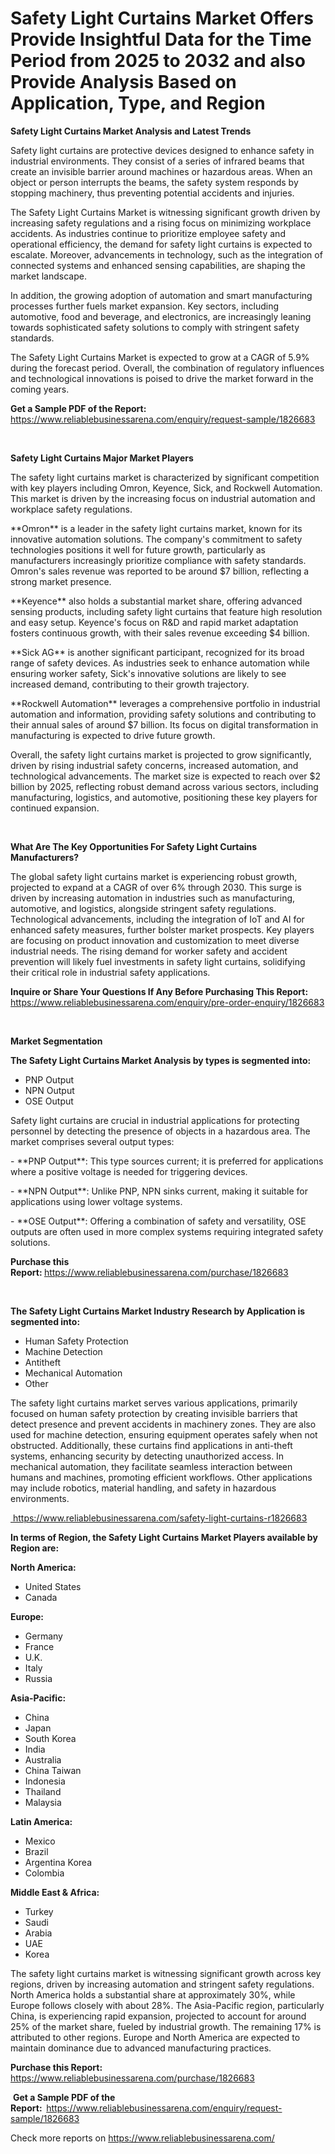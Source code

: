 <p><h1>Safety Light Curtains Market Offers Provide Insightful Data for the Time Period from 2025 to 2032 and also Provide Analysis Based on Application, Type, and Region</h1></p><p><strong>Safety Light Curtains Market Analysis and Latest Trends</strong></p>
<p><p>Safety light curtains are protective devices designed to enhance safety in industrial environments. They consist of a series of infrared beams that create an invisible barrier around machines or hazardous areas. When an object or person interrupts the beams, the safety system responds by stopping machinery, thus preventing potential accidents and injuries.</p><p>The Safety Light Curtains Market is witnessing significant growth driven by increasing safety regulations and a rising focus on minimizing workplace accidents. As industries continue to prioritize employee safety and operational efficiency, the demand for safety light curtains is expected to escalate. Moreover, advancements in technology, such as the integration of connected systems and enhanced sensing capabilities, are shaping the market landscape.</p><p>In addition, the growing adoption of automation and smart manufacturing processes further fuels market expansion. Key sectors, including automotive, food and beverage, and electronics, are increasingly leaning towards sophisticated safety solutions to comply with stringent safety standards. </p><p>The Safety Light Curtains Market is expected to grow at a CAGR of 5.9% during the forecast period. Overall, the combination of regulatory influences and technological innovations is poised to drive the market forward in the coming years.</p></p>
<p><strong>Get a Sample PDF of the Report:&nbsp;</strong> <a href="https://www.reliablebusinessarena.com/enquiry/request-sample/1826683?utm_campaign=2819&utm_medium=2&utm_source=Github&utm_content=ia&utm_term=09042025&utm_id=safety-light-curtains">https://www.reliablebusinessarena.com/enquiry/request-sample/1826683</a></p>
<p>&nbsp;</p>
<p><strong>Safety Light Curtains Major Market Players</strong></p>
<p><p>The safety light curtains market is characterized by significant competition with key players including Omron, Keyence, Sick, and Rockwell Automation. This market is driven by the increasing focus on industrial automation and workplace safety regulations.</p><p>**Omron** is a leader in the safety light curtains market, known for its innovative automation solutions. The company's commitment to safety technologies positions it well for future growth, particularly as manufacturers increasingly prioritize compliance with safety standards. Omron's sales revenue was reported to be around $7 billion, reflecting a strong market presence.</p><p>**Keyence** also holds a substantial market share, offering advanced sensing products, including safety light curtains that feature high resolution and easy setup. Keyence's focus on R&D and rapid market adaptation fosters continuous growth, with their sales revenue exceeding $4 billion.</p><p>**Sick AG** is another significant participant, recognized for its broad range of safety devices. As industries seek to enhance automation while ensuring worker safety, Sick's innovative solutions are likely to see increased demand, contributing to their growth trajectory.</p><p>**Rockwell Automation** leverages a comprehensive portfolio in industrial automation and information, providing safety solutions and contributing to their annual sales of around $7 billion. Its focus on digital transformation in manufacturing is expected to drive future growth.</p><p>Overall, the safety light curtains market is projected to grow significantly, driven by rising industrial safety concerns, increased automation, and technological advancements. The market size is expected to reach over $2 billion by 2025, reflecting robust demand across various sectors, including manufacturing, logistics, and automotive, positioning these key players for continued expansion.</p></p>
<p>&nbsp;</p>
<p><strong>What Are The Key Opportunities For Safety Light Curtains Manufacturers?</strong></p>
<p><p>The global safety light curtains market is experiencing robust growth, projected to expand at a CAGR of over 6% through 2030. This surge is driven by increasing automation in industries such as manufacturing, automotive, and logistics, alongside stringent safety regulations. Technological advancements, including the integration of IoT and AI for enhanced safety measures, further bolster market prospects. Key players are focusing on product innovation and customization to meet diverse industrial needs. The rising demand for worker safety and accident prevention will likely fuel investments in safety light curtains, solidifying their critical role in industrial safety applications.</p></p>
<p><strong>Inquire or Share Your Questions If Any Before Purchasing This Report:</strong> <a href="https://www.reliablebusinessarena.com/enquiry/pre-order-enquiry/1826683?utm_campaign=2819&utm_medium=2&utm_source=Github&utm_content=ia&utm_term=09042025&utm_id=safety-light-curtains">https://www.reliablebusinessarena.com/enquiry/pre-order-enquiry/1826683</a></p>
<p>&nbsp;</p>
<p><strong>Market Segmentation</strong></p>
<p><strong>The Safety Light Curtains Market Analysis by types is segmented into:</strong></p>
<p><ul><li>PNP Output</li><li>NPN Output</li><li>OSE Output</li></ul></p>
<p><p>Safety light curtains are crucial in industrial applications for protecting personnel by detecting the presence of objects in a hazardous area. The market comprises several output types: </p><p>- **PNP Output**: This type sources current; it is preferred for applications where a positive voltage is needed for triggering devices. </p><p>- **NPN Output**: Unlike PNP, NPN sinks current, making it suitable for applications using lower voltage systems. </p><p>- **OSE Output**: Offering a combination of safety and versatility, OSE outputs are often used in more complex systems requiring integrated safety solutions.</p></p>
<p><strong>Purchase this Report:&nbsp;</strong><a href="https://www.reliablebusinessarena.com/purchase/1826683?utm_campaign=2819&utm_medium=2&utm_source=Github&utm_content=ia&utm_term=09042025&utm_id=safety-light-curtains">https://www.reliablebusinessarena.com/purchase/1826683</a></p>
<p>&nbsp;</p>
<p><strong>The Safety Light Curtains Market Industry Research by Application is segmented into:</strong></p>
<p><ul><li>Human Safety Protection</li><li>Machine Detection</li><li>Antitheft</li><li>Mechanical Automation</li><li>Other</li></ul></p>
<p><p>The safety light curtains market serves various applications, primarily focused on human safety protection by creating invisible barriers that detect presence and prevent accidents in machinery zones. They are also used for machine detection, ensuring equipment operates safely when not obstructed. Additionally, these curtains find applications in anti-theft systems, enhancing security by detecting unauthorized access. In mechanical automation, they facilitate seamless interaction between humans and machines, promoting efficient workflows. Other applications may include robotics, material handling, and safety in hazardous environments.</p></p>
<p><a href="https://www.reliablebusinessarena.com/safety-light-curtains-r1826683?utm_campaign=2819&utm_medium=2&utm_source=Github&utm_content=ia&utm_term=09042025&utm_id=safety-light-curtains">&nbsp;https://www.reliablebusinessarena.com/safety-light-curtains-r1826683</a></p>
<p><strong>In terms of Region, the Safety Light Curtains Market Players available by Region are:</strong></p>
<p>
    <p> <strong> North America: </strong>
        <ul>
            <li>United States</li>
            <li>Canada</li>
        </ul>
        </p> 
    <p> <strong> Europe: </strong>
        <ul>
            <li>Germany</li>
            <li>France</li>
            <li>U.K.</li>
            <li>Italy</li>
            <li>Russia</li>
        </ul>
        </p> 
    <p> <strong> Asia-Pacific: </strong>
        <ul>
            <li>China</li>
            <li>Japan</li>
            <li>South Korea</li>
            <li>India</li>
            <li>Australia</li>
            <li>China Taiwan</li>
            <li>Indonesia</li>
            <li>Thailand</li>
            <li>Malaysia</li>
        </ul>
        </p> 
    <p> <strong> Latin America: </strong>
        <ul>
            <li>Mexico</li>
            <li>Brazil</li>
            <li>Argentina Korea</li>
            <li>Colombia</li>
        </ul>
        </p> 
    <p> <strong> Middle East & Africa: </strong>
        <ul>
            <li>Turkey</li>
            <li>Saudi</li>
            <li>Arabia</li>
            <li>UAE</li>
            <li>Korea</li>
        </ul>
    </p>
    </p>
<p><p>The safety light curtains market is witnessing significant growth across key regions, driven by increasing automation and stringent safety regulations. North America holds a substantial share at approximately 30%, while Europe follows closely with about 28%. The Asia-Pacific region, particularly China, is experiencing rapid expansion, projected to account for around 25% of the market share, fueled by industrial growth. The remaining 17% is attributed to other regions. Europe and North America are expected to maintain dominance due to advanced manufacturing practices.</p></p>
<p><strong>Purchase this Report: </strong><a href="https://www.reliablebusinessarena.com/purchase/1826683?utm_campaign=2819&utm_medium=2&utm_source=Github&utm_content=ia&utm_term=09042025&utm_id=safety-light-curtains">https://www.reliablebusinessarena.com/purchase/1826683</a></p>
<p>&nbsp;<strong>Get a Sample PDF of the Report:&nbsp;&nbsp;</strong><a href="https://www.reliablebusinessarena.com/enquiry/request-sample/1826683?utm_campaign=2819&utm_medium=2&utm_source=Github&utm_content=ia&utm_term=09042025&utm_id=safety-light-curtains">https://www.reliablebusinessarena.com/enquiry/request-sample/1826683</a></p>
<p><strong></strong></p>
<p>Check more reports on <a href="https://www.reliablebusinessarena.com/?utm_campaign=2819&utm_medium=2&utm_source=Github&utm_content=ia&utm_term=09042025&utm_id=safety-light-curtains">https://www.reliablebusinessarena.com/</a></p>